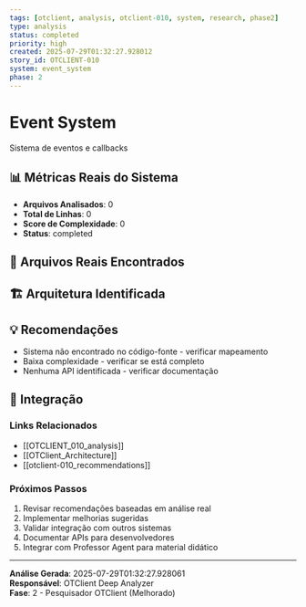 ```yaml
---
tags: [otclient, analysis, otclient-010, system, research, phase2]
type: analysis
status: completed
priority: high
created: 2025-07-29T01:32:27.928012
story_id: OTCLIENT-010
system: event_system
phase: 2
---
```


# Event System

Sistema de eventos e callbacks

## 📊 Métricas Reais do Sistema

- **Arquivos Analisados**: 0
- **Total de Linhas**: 0
- **Score de Complexidade**: 0
- **Status**: completed

## 📁 Arquivos Reais Encontrados


## 🏗️ Arquitetura Identificada

## 💡 Recomendações
- Sistema não encontrado no código-fonte - verificar mapeamento
- Baixa complexidade - verificar se está completo
- Nenhuma API identificada - verificar documentação


## 🔗 Integração

### Links Relacionados
- [[OTCLIENT_010_analysis]]
- [[OTClient_Architecture]]
- [[otclient-010_recommendations]]

### Próximos Passos
1. Revisar recomendações baseadas em análise real
2. Implementar melhorias sugeridas
3. Validar integração com outros sistemas
4. Documentar APIs para desenvolvedores
5. Integrar com Professor Agent para material didático

---

**Análise Gerada**: 2025-07-29T01:32:27.928061  
**Responsável**: OTClient Deep Analyzer  
**Fase**: 2 - Pesquisador OTClient (Melhorado)
